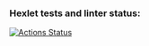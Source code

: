 ### Hexlet tests and linter status:
[![Actions Status](https://github.com/aleksmakhanoff/frontend-project-44/actions/workflows/hexlet-check.yml/badge.svg)](https://github.com/aleksmakhanoff/frontend-project-44/actions)